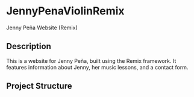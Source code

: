 # JennyPenaViolinRemix

Jenny Peña Website (Remix)

## Description

This is a website for Jenny Peña, built using the Remix framework. It features information about Jenny, her music lessons, and a contact form.

## Project Structure
